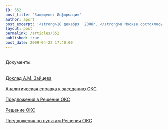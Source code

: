 ```yaml
---
ID: 352
post_title: 'Защищено: Информация'
author: apsrt
post_excerpt: '<strong>18 декабря  2008г. </strong>в Москве состоялось заседание Общественно-консультативного совета по таможенной политике при ФТС России. По повестке дня  рассматривался вопрос &quot;О работе пунктов пропуска через таможенную территорию РФ, включая вопросы создания и функционирования зон таможенного контроля в пункте пропуска с учетом специфических особенностей видов транспорта, перемещающих товары через государственную границу РФ&quot;. С докладом по данному вопросу выступил президент АПСРТ, член ОКС Зайцев А.М. Решение и другие  материалы заседания прилагаются.'
layout: post
permalink: /articles/352
published: true
post_date: 2009-04-22 17:40:00
---
```

<br />
Документы:<br />
<br />
<a href="http://www.apsrt.ru/docs/doklad_zaitcev181208.doc"> <span style="text-decoration:underline;"></span><br />
Доклад  А.М. Зайцева </a><br />
<a href="http://www.apsrt.ru/docs/spravkaAPSRT_tamozhnja.doc"><span style="text-decoration:underline;"></span><br />
Аналитическая справка к заседанию ОКС </a><br />
<a href="http://www.apsrt.ru/docs/otvetstvsecretaru.doc"><span style="text-decoration:underline;"></span><br />
Предложения в Решение ОКС </a><br />
<a href="http://www.apsrt.ru/docs/reshenOKS_18122008.doc"><span style="text-decoration:underline;"></span><br />
Решение ОКС</a><br />
<a href="http://www.apsrt.ru/docs/pismoFTS_OKS181208.doc"><span style="text-decoration:underline;"></span><br />
Предложения по пунктам Решения ОКС</a><br />
<br />
